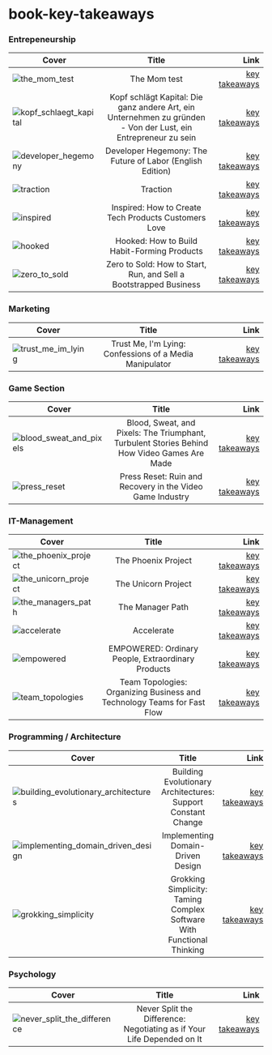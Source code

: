 ﻿# book-key-takeaways

### Entrepeneurship 

| Cover         | Title         | Link  |
| ------------- |:-------------:| -----:|
| ![the_mom_test](the_mom_test/cover.jpg) | The Mom test | [key takeaways](the_mom_test/takeaways.md) |
| ![kopf_schlaegt_kapital](kopf_schlaegt_kapital/cover.jpg) | Kopf schlägt Kapital: Die ganz andere Art, ein Unternehmen zu gründen - Von der Lust, ein Entrepreneur zu sein  | [key takeaways](kopf_schlaegt_kapital/takeaways.md)|
| ![developer_hegemony](developer_hegemony/cover.jpg) | Developer Hegemony: The Future of Labor (English Edition) | [key takeaways](developer_hegemony/takeaways.md) |
| ![traction](traction/cover.jpg) | Traction | [key takeaways](traction/takeaways.md) |
| ![inspired](inspired/cover.jpg) | Inspired: How to Create Tech Products Customers Love | [key takeaways](inspired/takeaways.md) |
| ![hooked](hooked/cover.jpg) | Hooked: How to Build Habit-Forming Products | [key takeaways](hooked/takeaways.md) |
| ![zero_to_sold](zero_to_sold/cover.jpg) | Zero to Sold: How to Start, Run, and Sell a Bootstrapped Business | [key takeaways](zero_to_sold/takeaways.md) |


### Marketing 

| Cover         | Title         | Link  |
| ------------- |:-------------:| -----:|
| ![trust_me_im_lying](trust_me_im_lying/cover.jpg) | Trust Me, I'm Lying: Confessions of a Media Manipulator  | [key takeaways](trust_me_im_lying/takeaways.md) |


### Game Section

| Cover         | Title         | Link  |
| ------------- |:-------------:| -----:|
| ![blood_sweat_and_pixels](blood_sweat_and_pixels/cover.jpg) | Blood, Sweat, and Pixels: The Triumphant, Turbulent Stories Behind How Video Games Are Made | [key takeaways](blood_sweat_and_pixels/takeaways.md) |
| ![press_reset](press_reset/cover.jpg) | Press Reset: Ruin and Recovery in the Video Game Industry | [key takeaways](press_reset/takeaways.md) |

### IT-Management

| Cover         | Title         | Link  |
| ------------- |:-------------:| -----:|
| ![the_phoenix_project](the_phoenix_project/cover.jpg) | The Phoenix Project | [key takeaways](the_phoenix_project/takeaways.md) |
| ![the_unicorn_project](the_unicorn_project/cover.jpg) | The Unicorn Project | [key takeaways](the_unicorn_project/takeaways.md) |
| ![the_managers_path](the_managers_path/cover.jpg) | The Manager Path | [key takeaways](the_managers_path/takeaways.md) |
| ![accelerate](accelerate/cover.jpg) | Accelerate | [key takeaways](accelerate/takeaways.md) |
| ![empowered](empowered/cover.jpg) | EMPOWERED: Ordinary People, Extraordinary Products | [key takeaways](empowered/takeaways.md) |
| ![team_topologies](team_topologies/cover.jpg) | Team Topologies: Organizing Business and Technology Teams for Fast Flow | [key takeaways](team_topologies/takeaways.md) |

### Programming / Architecture

| Cover         | Title         | Link  |
| ------------- |:-------------:| -----:|
| ![building_evolutionary_architectures](building_evolutionary_architectures/cover.jpg) | Building Evolutionary Architectures: Support Constant Change | [key takeaways](building_evolutionary_architectures/takeaways.md) |
| ![implementing_domain_driven_design](implementing_domain_driven_design/cover.jpg) | Implementing Domain-Driven Design | [key takeaways](implementing_domain_driven_design/takeaways.md) |
| ![grokking_simplicity](grokking_simplicity/cover.jpg) | Grokking Simplicity: Taming Complex Software With Functional Thinking | [key takeaways](grokking_simplicity/takeaways.md) |


### Psychology
| Cover         | Title         | Link  |
| ------------- |:-------------:| -----:|
| ![never_split_the_difference](never_split_the_difference/cover.jpg) |  Never Split the Difference: Negotiating as if Your Life Depended on It | [key takeaways](never_split_the_difference/takeaways.md) |
